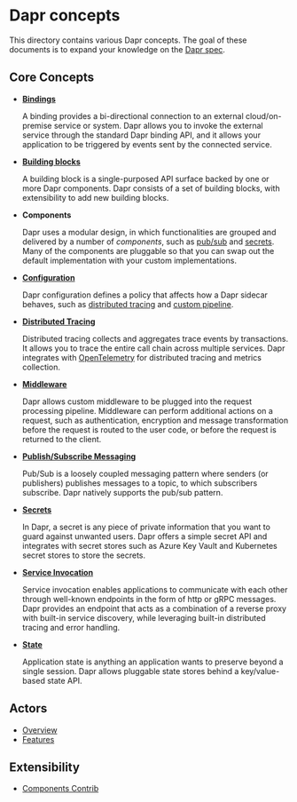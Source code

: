 # Dapr concepts

This directory contains various Dapr concepts. The goal of these documents is to expand your knowledge on the [Dapr spec](../reference/api/README.md).

## Core Concepts

* [**Bindings**](./bindings/README.md)

  A binding provides a bi-directional connection to an external cloud/on-premise service or system. Dapr allows you to invoke the external service through the standard Dapr binding API, and it allows your application to be triggered by events sent by the connected service.

* [**Building blocks**](./architecture/building_blocks.md)

  A building block is a single-purposed API surface backed by one or more Dapr components. Dapr consists of a set of building blocks, with extensibility to add new building blocks.

* **Components**
  
  Dapr uses a modular design, in which functionalities are grouped and delivered by a number of *components*, such as  [pub/sub](./publish-subscribe-messaging/README.md) and [secrets](./components/secrets.md). Many of the components are pluggable so that you can swap out the default implementation with your custom implementations. 

* [**Configuration**](./configuration/README.md)

  Dapr configuration defines a policy that affects how a Dapr sidecar behaves, such as [distributed tracing](distributed-tracing/README.md) and [custom pipeline](middleware/middleware.md).

* [**Distributed Tracing**](./distributed-tracing/README.md)

  Distributed tracing collects and aggregates trace events by transactions. It allows you to trace the entire call chain across multiple services. Dapr integrates with [OpenTelemetry](https://opentelemetry.io/) for distributed tracing and metrics collection. 

* [**Middleware**](./middleware/middleware.md)
  
  Dapr allows custom middleware to be plugged into the request processing pipeline. Middleware can perform additional actions on a request, such as authentication, encryption and message transformation before the request is routed to the user code, or before the request is returned to the client.

* [**Publish/Subscribe Messaging**](./publish-subscribe-messaging/README.md)
  
  Pub/Sub is a loosely coupled messaging pattern where senders (or publishers) publishes messages to a topic, to which subscribers subscribe. Dapr natively supports the pub/sub pattern.

* [**Secrets**](./components/secrets.md)

  In Dapr, a secret is any piece of private information that you want to guard against unwanted users. Dapr offers a simple secret API and integrates with secret stores such as Azure Key Vault and Kubernetes secret stores to store the secrets.

* [**Service Invocation**](./service-invocation/service-invocation.md)
  
  Service invocation enables applications to communicate with each other through well-known endpoints in the form of http or gRPC messages. Dapr provides an endpoint that acts as a combination of a reverse proxy with built-in service discovery, while leveraging built-in distributed tracing and error handling.

* [**State**](./state-management/state-management.md)

  Application state is anything an application wants to preserve beyond a single session. Dapr allows pluggable state stores behind a key/value-based state API.

## Actors

* [Overview](./actor/actor_overview.md)
* [Features](./actor/actors_features.md)

## Extensibility

* [Components Contrib](https://github.com/dapr/components-contrib)
